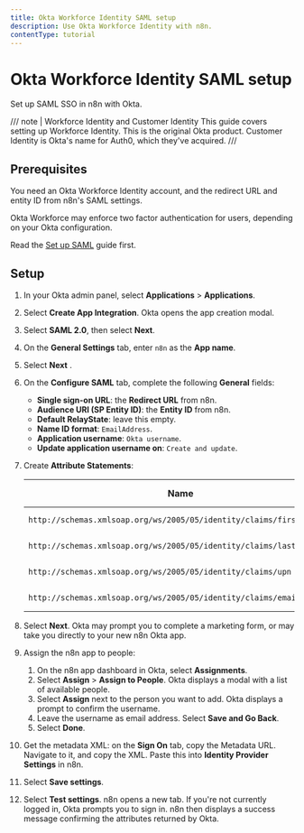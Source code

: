 ```yaml
---
title: Okta Workforce Identity SAML setup
description: Use Okta Workforce Identity with n8n.
contentType: tutorial
---
```


# Okta Workforce Identity SAML setup

Set up SAML SSO in n8n with Okta.

/// note | Workforce Identity and Customer Identity
This guide covers setting up Workforce Identity. This is the original Okta product. Customer Identity is Okta's name for Auth0, which they've acquired.
///
## Prerequisites

You need an Okta Workforce Identity account, and the redirect URL and entity ID from n8n's SAML settings.

Okta Workforce may enforce two factor authentication for users, depending on your Okta configuration.

Read the [Set up SAML](/user-management/saml/setup.md) guide first.

## Setup

1. In your Okta admin panel, select **Applications** > **Applications**.
1. Select **Create App Integration**. Okta opens the app creation modal.
1. Select **SAML 2.0**, then select **Next**.
1. On the **General Settings** tab, enter `n8n` as the **App name**. 
1. Select **Next** .
1. On the **Configure SAML** tab, complete the following **General** fields:
	* **Single sign-on URL**: the **Redirect URL** from n8n.
	* **Audience URI (SP Entity ID)**: the **Entity ID** from n8n.
	* **Default RelayState**: leave this empty.
	* **Name ID format**: `EmailAddress`.
	* **Application username**: `Okta username`.
	* **Update application username on**: `Create and update`.
1. Create **Attribute Statements**:
	
	| **Name** | **Name format** | **Value** |
	| -------- | --------------- | --------- |
	| `http://schemas.xmlsoap.org/ws/2005/05/identity/claims/firstname` | URI Reference | user.firstName |
	| `http://schemas.xmlsoap.org/ws/2005/05/identity/claims/lastname` | URI Reference | user.lastName |
	| `http://schemas.xmlsoap.org/ws/2005/05/identity/claims/upn` | URI Reference | user.login |
	| `http://schemas.xmlsoap.org/ws/2005/05/identity/claims/emailaddress` | URI Reference | user.email |
	
1. Select **Next**. Okta may prompt you to complete a marketing form, or may take you directly to your new n8n Okta app.
1. Assign the n8n app to people:
	1. On the n8n app dashboard in Okta, select **Assignments**.
	1. Select **Assign** > **Assign to People**. Okta displays a modal with a list of available people.
	1. Select **Assign** next to the person you want to add. Okta displays a prompt to confirm the username.
	1. Leave the username as email address. Select **Save and Go Back**.
	1. Select **Done**.
1. Get the metadata XML: on the **Sign On** tab, copy the Metadata URL. Navigate to it, and copy the XML. Paste this into **Identity Provider Settings** in n8n.
1. Select **Save settings**.
1. Select **Test settings**. n8n opens a new tab. If you're not currently logged in, Okta prompts you to sign in. n8n then displays a success message confirming the attributes returned by Okta.

